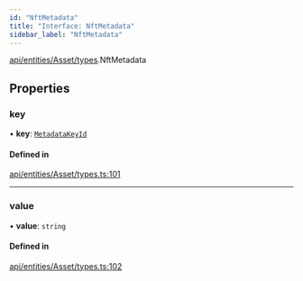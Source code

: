 ```yaml
---
id: "NftMetadata"
title: "Interface: NftMetadata"
sidebar_label: "NftMetadata"
---
```


[api/entities/Asset/types](../../../../../../modules/API/Entities/Asset/Types/Types.md).NftMetadata

## Properties

### key

• **key**: [`MetadataKeyId`](../../../../../../modules/API/Entities/Asset/Types/Types.md#metadatakeyid)

#### Defined in

[api/entities/Asset/types.ts:101](https://github.com/PolymeshAssociation/polymesh-sdk/blob/d4e2c127f/src/api/entities/Asset/types.ts#L101)

___

### value

• **value**: `string`

#### Defined in

[api/entities/Asset/types.ts:102](https://github.com/PolymeshAssociation/polymesh-sdk/blob/d4e2c127f/src/api/entities/Asset/types.ts#L102)
